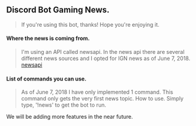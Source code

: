 ## Discord Bot Gaming News. 
> If you're using this bot, thanks! Hope you're enjoying it. 

#### Where the news is coming from.
> I'm using an API called newsapi. In the news api there are several
> different news sources and I opted for IGN news as of June 7, 2018.
[newsapi](https://newsapi.org/s/ign-api)

#### List of commands you can use.
> As of June 7, 2018 I have only implemented 1 command. This command only  gets the very first news topic. 
> How to use.
> Simply type, '!news' to get the bot to run. 

We will be adding more features in the near future. 